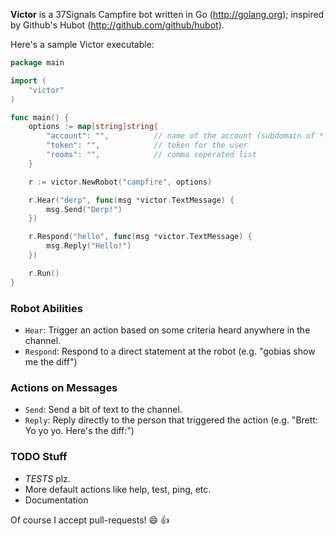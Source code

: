 **Victor** is a 37Signals Campfire bot written in Go (http://golang.org); inspired by Github's Hubot (http://github.com/github/hubot).

Here's a sample Victor executable:

```go
package main

import (
    "victor"
)

func main() {
    options := map[string]string{
        "account": "",          // name of the account (subdomain of *.campfirenow.com)
        "token": "",            // token for the user
        "rooms": "",            // comma seperated list
    }

    r := victor.NewRobot("campfire", options)

    r.Hear("derp", func(msg *victor.TextMessage) {
        msg.Send("Derp!")
    })

    r.Respond("hello", func(msg *victor.TextMessage) {
        msg.Reply("Hello!")
    })

    r.Run()
}
```

### Robot Abilities

- `Hear`: Trigger an action based on some criteria heard anywhere in the channel.
- `Respond`: Respond to a direct statement at the robot (e.g. "gobias show me the diff")

### Actions on Messages

- `Send`: Send a bit of text to the channel.
- `Reply`: Reply directly to the person that triggered the action (e.g. "Brett: Yo yo yo. Here's the diff:")

### TODO Stuff

- *TESTS* plz.
- More default actions like help, test, ping, etc.
- Documentation

Of course I accept pull-requests! :smile: :thumbsup:
